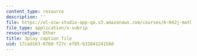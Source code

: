 ```yaml
---
content_type: resource
description: ''
file: https://ol-ocw-studio-app-qa.s3.amazonaws.com/courses/6-042j-mathematics-for-computer-science-spring-2015/17cad1630760f27cef85b3184124158d_mqoDXWrSais.srt
file_type: application/x-subrip
resourcetype: Other
title: 3play caption file
uid: 17cad163-0760-f27c-ef85-b3184124158d
---
```

